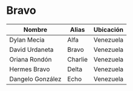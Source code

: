 # Bravo

| Nombre           | Alias   | Ubicación |
| ---------------- | ------- | --------- |
| Dylan Mecia      | Alfa    | Venezuela |
| David Urdaneta   | Bravo   | Venezuela |
| Oriana Rondón    | Charlie | Venezuela |
| Hermes Bravo     | Delta   | Venezuela |
| Dangelo González | Echo    | Venezuela |
